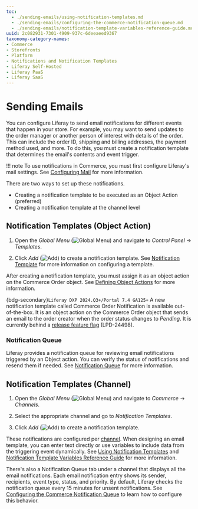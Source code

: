 ```yaml
---
toc:
  - ./sending-emails/using-notification-templates.md
  - ./sending-emails/configuring-the-commerce-notification-queue.md
  - ./sending-emails/notification-template-variables-reference-guide.md
uuid: 2c082931-7301-4909-937c-6deeaeed9367
taxonomy-category-names:
- Commerce
- Storefronts
- Platform
- Notifications and Notification Templates
- Liferay Self-Hosted
- Liferay PaaS
- Liferay SaaS
---
```

# Sending Emails

You can configure Liferay to send email notifications for different events that happen in your store. For example, you may want to send updates to the order manager or another person of interest with details of the order. This can include the order ID, shipping and billing addresses, the payment method used, and more. To do this, you must create a notification template that determines the email's contents and event trigger.

!!! note
    To use notifications in Commerce, you must first configure Liferay's mail settings. See [Configuring Mail](https://learn.liferay.com/w/dxp/installation-and-upgrades/setting-up-liferay/configuring-mail) for more information.

There are two ways to set up these notifications.

* Creating a notification template to be executed as an Object Action (preferred)
* Creating a notification template at the channel level

## Notification Templates (Object Action)

1. Open the *Global Menu* (![Global Menu](../images/icon-applications-menu.png)) and navigate to *Control Panel* &rarr; *Templates*.

1. Click *Add* (![Add](../images/icon-add.png)) to create a notification template. See [Notification Template](https://learn.liferay.com/w/dxp/process-automation/notifications/creating-notification-templates) for more information on configuring a template.

After creating a notification template, you must assign it as an object action on the Commerce Order object. See [Defining Object Actions](https://learn.liferay.com/w/dxp/liferay-development/objects/creating-and-managing-objects/actions/defining-object-actions) for more information.

{bdg-secondary}`Liferay DXP 2024.Q3+/Portal 7.4 GA125+` A new notification template called Commerce Order Notification is available out-of-the-box. It is an object action on the Commerce Order object that sends an email to the order creator when the order status changes to *Pending*. It is currently behind a [release feature flag](https://learn.liferay.com/web/guest/w/dxp/system-administration/configuring-liferay/feature-flags#release-feature-flags) (LPD-24498).

### Notification Queue

Liferay provides a notification queue for reviewing email notifications triggered by an Object action. You can verify the status of notifications and resend them if needed. See [Notification Queue](https://learn.liferay.com/w/dxp/process-automation/notifications/using-the-notification-queue) for more information.

## Notification Templates (Channel)

1. Open the *Global Menu* (![Global Menu](../images/icon-applications-menu.png)) and navigate to *Commerce* &rarr; *Channels*.

1. Select the appropriate channel and go to *Notification Templates*.

1. Click *Add* (![Add](../images/icon-add.png)) to create a notification template. 

These notifications are configured per [channel](./channels.md). When designing an email template, you can enter text directly or use variables to include data from the triggering event dynamically. See [Using Notification Templates](./sending-emails/using-notification-templates.md) and [Notification Template Variables Reference Guide](./sending-emails/notification-template-variables-reference-guide.md) for more information.

There's also a Notification Queue tab under a channel that displays all the email notifications. Each email notification entry shows its sender, recipients, event type, status, and priority. By default, Liferay checks the notification queue every 15 minutes for unsent notifications. See [Configuring the Commerce Notification Queue](./sending-emails/configuring-the-commerce-notification-queue.md) to learn how to configure this behavior.
